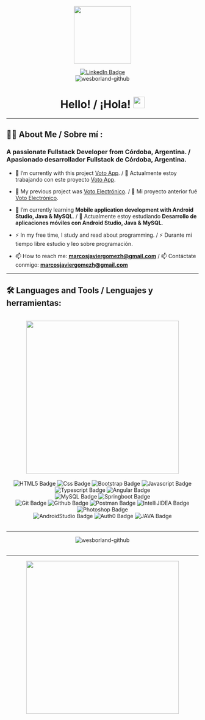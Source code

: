<div id="header" align="center">

<img src="https://media.giphy.com/media/nrxsKSeEuBUnAZKXQj/giphy.gif" width="150"></img>

</div>

<div id="badges" align="center">
  <a href="https://www.linkedin.com/in/marcos-j-gomez/">
    <img src="https://img.shields.io/badge/LinkedIn-0A66C2?style=for-the-badge&logo=linkedin&logoColor=white" alt="LinkedIn Badge"/>
  </a>
<br>
<img src="https://komarev.com/ghpvc/?username=wesborland-github&label=Profile%20views&color=0e75b6&style=flat" alt="wesborland-github"/>
</div>

<h1 align="center">
Hello! / ¡Hola!
<img src="https://media.giphy.com/media/hvRJCLFzcasrR4ia7z/giphy.gif" width="30px"/>
</h1>

---

## :man_technologist: About Me / Sobre mí :


### A passionate Fullstack Developer from Córdoba, Argentina. / Apasionado desarrollador Fullstack de Córdoba, Argentina.

- 🔭 I’m currently with this project [Voto App](https://github.com/Full-Juan-Ortega/VotoElectronicoAndroid). / 🔭 Actualmente estoy trabajando con este proyecto [Voto App](https://github.com/Full-Juan-Ortega/VotoElectronicoAndroid).
- 🔭 My previous project was [Voto Electrónico](https://github.com/PPROF2-2022ProgWeb/g31-aula1-votoelectronico-g31). / 🔭 Mi proyecto anterior fué [Voto Electrónico](https://github.com/PPROF2-2022ProgWeb/g31-aula1-votoelectronico-g31).

- :seedling: I’m currently learning **Mobile application development with Android Studio, Java & MySQL**. / :seedling: Actualmente estoy estudiando **Desarrollo de aplicaciones móviles con Android Studio, Java & MySQL**.

- :zap: In my free time, I study and read about programming. / :zap: Durante mi tiempo libre estudio y leo sobre programación.

- :mailbox: How to reach me:  **marcosjaviergomezh@gmail.com** / :mailbox: Contáctate conmigo:  **marcosjaviergomezh@gmail.com**

---

## :hammer_and_wrench: Languages and Tools / Lenguajes y herramientas:

<br>
<div align="center">
<img src="https://media.giphy.com/media/xUA7bdpLxQhsSQdyog/giphy.gif" width="400"/>
</div>
<br>
<div align="center">
<img src="https://img.shields.io/badge/html5-E34F26?style=for-the-badge&logo=HTML5&logoColor=white" alt="HTML5 Badge"/>
<img src="https://img.shields.io/badge/CSS-black?style=for-the-badge&logo=CSS3&logoColor=red" alt="Css Badge"/>
<img src="https://img.shields.io/badge/Bootstrap-563D7C?style=for-the-badge&logo=bootstrap&logoColor=white" alt="Bootstrap Badge"/>
<img src="https://img.shields.io/badge/Javascript-F7DF1E?style=for-the-badge&logo=javascript&logoColor=black" alt="Javascript Badge"/>
<img src="https://img.shields.io/badge/typescript-3178C6?style=for-the-badge&logo=TypeScript&logoColor=white" alt="Typescript Badge"/>
<img src="https://img.shields.io/badge/Angular-DD0031?style=for-the-badge&logo=angular&logoColor=white" alt="Angular Badge"/>
<br>
<img src="https://img.shields.io/badge/MySQL-blue?style=for-the-badge&logo=MySQL&logoColor=FFF" alt="MySQL Badge"/>
<img src="https://img.shields.io/badge/Springboot-6DB33F?style=for-the-badge&logo=springboot&logoColor=black" alt="Springboot Badge"/>
<br>
<img src="https://img.shields.io/badge/Git-F05032?style=for-the-badge&logo=git&logoColor=white" alt="Git Badge"/>
<img src="https://img.shields.io/badge/GitHub-181717?style=for-the-badge&logo=github&logoColor=white" alt="Github Badge"/>
<img src="https://img.shields.io/badge/Postman-FF6C37?style=for-the-badge&logo=postman&logoColor=white" alt="Postman Badge"/>
<img src="https://img.shields.io/badge/intellijidea-000000?style=for-the-badge&logo=intellijidea&logoColor=white" alt="IntelliJIDEA Badge"/>
<img src="https://img.shields.io/badge/adobephotoshop-31A8FF?style=for-the-badge&logo=adobephotoshop&logoColor=white" alt="Photoshop Badge"/>
<br>
<img src="https://img.shields.io/badge/androidstudio-3DDC84?style=for-the-badge&logo=androidstudio&logoColor=white" alt="AndroidStudio Badge"/>
<img src="https://img.shields.io/badge/Auth0-black?style=for-the-badge&logo=auth0&logoColor=white" alt="Auth0 Badge"/>
<img src="https://img.shields.io/badge/java-FF160B?style=for-the-badge" alt="JAVA Badge"/>
</div>
<br>

---

<div align="center">
<img src="https://github-readme-stats.vercel.app/api?username=wesborland-github&show_icons=true&locale=en" alt="wesborland-github" />
</div>
<br>

---

<div align="center">
  <img src="https://media.giphy.com/media/xsE65jaPsUKUo/giphy.gif" width="400"/>
</div>
